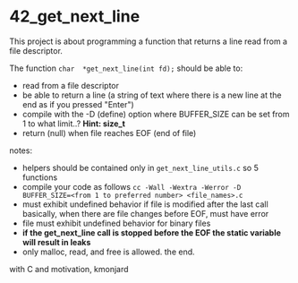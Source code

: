 # 42_get_next_line
This project is about programming a function that returns a line read from a file descriptor.

The function
`
char  *get_next_line(int fd);
`
should be able to:
- read from a file descriptor
- be able to return a line
  (a string of text where there is a new line at the end as if you pressed "Enter")
- compile with the -D (define) option where BUFFER_SIZE can be set from 1 to what limit..? **Hint: size_t**
- return (null) when file reaches EOF (end of file)

notes:
- helpers should be contained only in `get_next_line_utils.c` so 5 functions
- compile your code as follows
`
cc -Wall -Wextra -Werror -D BUFFER_SIZE=<from 1 to preferred number> <file_names>.c
`
- must exhibit undefined behavior if file is modified after the last call
basically, when there are file changes before EOF, must have error
- file must exhibit undefined behavior for binary files
- **if the get_next_line call is stopped before the EOF the static variable will result in leaks**
- only malloc, read, and free is allowed. the end.

with C and motivation,
kmonjard
